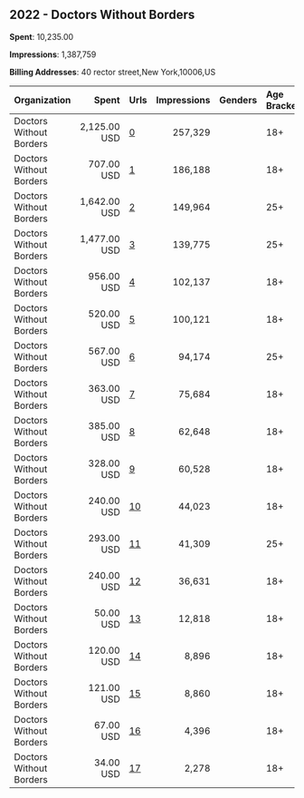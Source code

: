 ## 2022 - Doctors Without Borders 
**Spent**: 10,235.00

**Impressions**: 1,387,759

**Billing Addresses**: 40 rector street,New York,10006,US

|Organization|Spent|Urls|Impressions|Genders|Age Brackets|Country Codes|
|:---|---:|:---|---:|:---|:---|:---|
|Doctors Without Borders|2,125.00 USD|[0](https://www.snap.com/political-ads/asset/f3392934647654742880a52fd51074446db717b98498774c480dd45d11db9645?mediaType=mp4)|257,329||18+|united states|
|Doctors Without Borders|707.00 USD|[1](https://www.snap.com/political-ads/asset/f3392934647654742880a52fd51074446db717b98498774c480dd45d11db9645?mediaType=mp4)|186,188||18+|united states|
|Doctors Without Borders|1,642.00 USD|[2](https://www.snap.com/political-ads/asset/5a7b450786d216d4687bc656f7736cfdc9df8978d836809928dedb7e6f87156f?mediaType=mp4)|149,964||25+|united states|
|Doctors Without Borders|1,477.00 USD|[3](https://www.snap.com/political-ads/asset/f3392934647654742880a52fd51074446db717b98498774c480dd45d11db9645?mediaType=mp4)|139,775||25+|united states|
|Doctors Without Borders|956.00 USD|[4](https://www.snap.com/political-ads/asset/02435d5f95302bbdf8f80e59fc3eac9932d5fbf6c603455dc4876dc175dad346?mediaType=mp4)|102,137||18+|united states|
|Doctors Without Borders|520.00 USD|[5](https://www.snap.com/political-ads/asset/02435d5f95302bbdf8f80e59fc3eac9932d5fbf6c603455dc4876dc175dad346?mediaType=mp4)|100,121||18+|united states|
|Doctors Without Borders|567.00 USD|[6](https://www.snap.com/political-ads/asset/02435d5f95302bbdf8f80e59fc3eac9932d5fbf6c603455dc4876dc175dad346?mediaType=mp4)|94,174||25+|united states|
|Doctors Without Borders|363.00 USD|[7](https://www.snap.com/political-ads/asset/02435d5f95302bbdf8f80e59fc3eac9932d5fbf6c603455dc4876dc175dad346?mediaType=mp4)|75,684||18+|united states|
|Doctors Without Borders|385.00 USD|[8](https://www.snap.com/political-ads/asset/f3392934647654742880a52fd51074446db717b98498774c480dd45d11db9645?mediaType=mp4)|62,648||18+|united states|
|Doctors Without Borders|328.00 USD|[9](https://www.snap.com/political-ads/asset/02435d5f95302bbdf8f80e59fc3eac9932d5fbf6c603455dc4876dc175dad346?mediaType=mp4)|60,528||18+|united states|
|Doctors Without Borders|240.00 USD|[10](https://www.snap.com/political-ads/asset/f3392934647654742880a52fd51074446db717b98498774c480dd45d11db9645?mediaType=mp4)|44,023||18+|united states|
|Doctors Without Borders|293.00 USD|[11](https://www.snap.com/political-ads/asset/f3392934647654742880a52fd51074446db717b98498774c480dd45d11db9645?mediaType=mp4)|41,309||25+|united states|
|Doctors Without Borders|240.00 USD|[12](https://www.snap.com/political-ads/asset/f3392934647654742880a52fd51074446db717b98498774c480dd45d11db9645?mediaType=mp4)|36,631||18+|united states|
|Doctors Without Borders|50.00 USD|[13](https://www.snap.com/political-ads/asset/02435d5f95302bbdf8f80e59fc3eac9932d5fbf6c603455dc4876dc175dad346?mediaType=mp4)|12,818||18+|united states|
|Doctors Without Borders|120.00 USD|[14](https://www.snap.com/political-ads/asset/f3392934647654742880a52fd51074446db717b98498774c480dd45d11db9645?mediaType=mp4)|8,896||18+|united states|
|Doctors Without Borders|121.00 USD|[15](https://www.snap.com/political-ads/asset/f3392934647654742880a52fd51074446db717b98498774c480dd45d11db9645?mediaType=mp4)|8,860||18+|united states|
|Doctors Without Borders|67.00 USD|[16](https://www.snap.com/political-ads/asset/02435d5f95302bbdf8f80e59fc3eac9932d5fbf6c603455dc4876dc175dad346?mediaType=mp4)|4,396||18+|united states|
|Doctors Without Borders|34.00 USD|[17](https://www.snap.com/political-ads/asset/02435d5f95302bbdf8f80e59fc3eac9932d5fbf6c603455dc4876dc175dad346?mediaType=mp4)|2,278||18+|united states|
